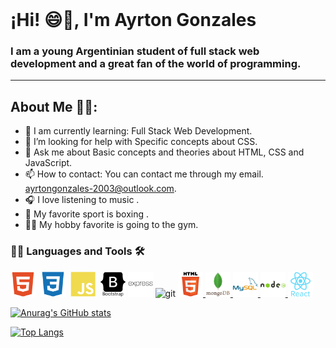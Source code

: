 <div id="header" aling="center"> 
    <img src="https://media.giphy.com/media/2IudUHdI075HL02Pkk/giphy.gif" alt="" width="200">
    <h1 aling="center">¡Hi! 😄👋, I'm Ayrton Gonzales </h1>
    <h3 aling="center">I am a young Argentinian student of full stack web development and a great fan of the world of programming.</h3>
</div>


<!--
**ayrtonGonzaes/ayrtongonzaes** is a ✨ _special_ ✨ repository because its `README.md` (this file) appears on your GitHub profile.

Here are some ideas to get you started:

- 🔭 I’m currently working on ...
- 🌱 I’m currently learning ...
- 👯 I’m looking to collaborate on ...
- 🤔 I’m looking for help with ...
- 💬 Ask me about ...
- 📫 How to reach me: ...
- 😄 Pronouns: ...
- ⚡ Fun fact: ...
-->
---
## About Me 🧑‍💻:

- 🌱 I am currently learning: Full Stack Web Development.
- 🤔 I’m looking for help with Specific concepts about CSS.
- 💬 Ask me about Basic concepts and theories about HTML, CSS and JavaScript.
- 📫 How to contact: You can contact me through my email. ayrtongonzales-2003@outlook.com.
- 🎧 I love listening to music .
- 🥊 My favorite sport is boxing .
- 🏋️‍♂️ My hobby favorite is going to the gym.

<div aling="left">
    <h3>👨‍💻 Languages and Tools 🛠️</h3>
    <img src="https://github.com/devicons/devicon/blob/master/icons/html5/html5-plain.svg" title="HTML5" alt="HTML5" width="40" height="40"/>&nbsp;
    <img src="https://github.com/devicons/devicon/blob/master/icons/css3/css3-plain.svg" title="CSS3" alt="CSS3" width="40" height="40"/>&nbsp;
    <img src="https://github.com/devicons/devicon/blob/master/icons/javascript/javascript-plain.svg" title="JavaScript" alt="JavaScript" width="40" height="40"/>&nbsp;
    <img src="https://raw.githubusercontent.com/devicons/devicon/master/icons/bootstrap/bootstrap-plain-wordmark.svg" alt="bootstrap" width="40" height="40"/>
    <img src="https://raw.githubusercontent.com/devicons/devicon/master/icons/express/express-original-wordmark.svg" alt="express" width="40" height="40"/>
    <img src="https://www.vectorlogo.zone/logos/git-scm/git-scm-icon.svg" alt="git" width="40" height="40"/> </a> <a href="https://www.w3.org/html/" target="_blank" rel="noreferrer"> <img src="https://raw.githubusercontent.com/devicons/devicon/master/icons/html5/html5-original-wordmark.svg" alt="html5" width="40" height="40"/>
    <img src="https://raw.githubusercontent.com/devicons/devicon/master/icons/mongodb/mongodb-original-wordmark.svg" alt="mongodb" width="40" height="40"/>
    <img src="https://raw.githubusercontent.com/devicons/devicon/master/icons/mysql/mysql-original-wordmark.svg" alt="mysql" width="40" height="40"/>
    <img src="https://raw.githubusercontent.com/devicons/devicon/master/icons/nodejs/nodejs-original-wordmark.svg" alt="nodejs" width="40" height="40"/>
    <img src="https://raw.githubusercontent.com/devicons/devicon/master/icons/react/react-original-wordmark.svg" alt="react" width="40" height="40"/>
</div>

![Anurag's GitHub stats](https://github-readme-stats.vercel.app/api?username=ayrtonGonzaes&show_icons=true&theme=radical)

[![Top Langs](https://github-readme-stats.vercel.app/api/top-langs/?username=ayrtonGonzaes&hide=javascript,html)](https://github.com/anuraghazra/github-readme-stats)
